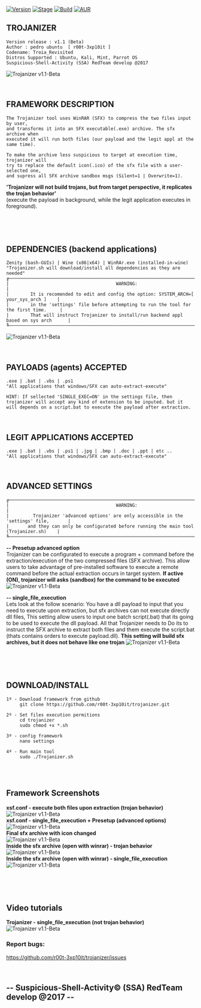 [![Version](https://img.shields.io/badge/Trojanizer-v1.1-brightgreen.svg?maxAge=259200)]()
[![Stage](https://img.shields.io/badge/Release-Beta-orange.svg)]()
[![Build](https://img.shields.io/badge/Supported_OS-Ubuntu,Kali,Mint,Parrot-blue.svg)]()
[![AUR](https://img.shields.io/aur/license/yaourt.svg)]()


## TROJANIZER
    Version release : v1.1 (Beta)
    Author : pedro ubuntu  [ r00t-3xp10it ]
    Codename: Troia_Revisited
    Distros Supported : Ubuntu, Kali, Mint, Parrot OS
    Suspicious-Shell-Activity (SSA) RedTeam develop @2017

![Trojanizer v1.1-Beta](http://i.cubeupload.com/xLyAG8.png)

<br />

## FRAMEWORK DESCRIPTION
    The Trojanizer tool uses WinRAR (SFX) to compress the two files input by user,
    and transforms it into an SFX executable(.exe) archive. The sfx archive when
    executed it will run both files (our payload and the legit appl at the same time).

    To make the archive less suspicious to target at execution time, trojanizer will
    try to replace the default icon(.ico) of the sfx file with a user-selected one,
    and supress all SFX archive sandbox msgs (Silent=1 | Overwrite=1).

   **'Trojanizer will not build trojans, but from target perspective, it replicates the trojan behavior'**<br />
   (execute the payload in background, while the legit application executes in foreground).


<br /><br /><br />

## DEPENDENCIES (backend applications)
    Zenity (bash-GUIs) | Wine (x86|x64) | WinRAr.exe (installed-in-wine)
    "Trojanizer.sh will download/install all dependencies as they are needed"
    ╔─────────────────────────────────────────────────────────────────────────────────────────╗
    |                                        WARNING:                                         |
    |        It is recomended to edit and config the option: SYSTEM_ARCH=[ your_sys_arch ]    |
    |        in the 'settings' file before attempting to run the tool for the first time.     |
    |        That will instruct Trojanizer to install/run backend appl based on sys arch      |
    ╚─────────────────────────────────────────────────────────────────────────────────────────╝
![Trojanizer v1.1-Beta](http://i.cubeupload.com/nIV8rl.png)<br />

<br />

## PAYLOADS (agents) ACCEPTED
    .exe | .bat | .vbs | .ps1
    "All applications that windows/SFX can auto-extract-execute"

    HINT: If sellected 'SINGLE_EXEC=ON' in the settings file, then
    trojanizer will accept any kind of extension to be inputed. but it
    will depends on a script.bat to execute the payload after extraction.

<br />

## LEGIT APPLICATIONS ACCEPTED
    .exe | .bat | .vbs | .ps1 | .jpg | .bmp | .doc | .ppt | etc ..
    "All applications that windows/SFX can auto-extract-execute"

<br />

## ADVANCED SETTINGS
    ╔─────────────────────────────────────────────────────────────────────────────────────────╗
    |                                        WARNING:                                         |
    |         Trojanizer 'advanced options' are only accessible in the 'settings' file,       |
    |       and they can only be configurated before running the main tool (Trojanizer.sh)    |
    ╚─────────────────────────────────────────────────────────────────────────────────────────╝

   **-- Presetup advanced option**<br />
   Trojanizer can be configurated to execute a program + command before the extraction/execution
   of the two compressed files (SFX archive). This allow users to take advantage of pre-installed
   software to execute a remote command before the actual extraction occurs in target system.
    **If active (ON), trojanizer will asks (sandbox) for the command to be executed**
![Trojanizer v1.1-Beta](http://i.cubeupload.com/ZseeuS.png)<br />


   **-- single_file_execution**<br />
   Lets look at the follow scenario: You have a dll payload to input that you need to execute
   upon extraction, but sfx archives can not execute directly dll files, This setting allow
   users to input one batch script(.bat) that its going to be used to execute the dll payload.
   All that Trojanizer needs to Do its to instruct the SFX archive to extract both files and
   them execute the script.bat (thats contains orders to execute payload.dll).
    **This setting will build sfx archives, but it does not behave like one trojan**
![Trojanizer v1.1-Beta](http://i.cubeupload.com/ptouUv.png)<br />

<br /><br /><br />

## DOWNLOAD/INSTALL
    1º - Download framework from github
         git clone https://github.com/r00t-3xp10it/trojanizer.git

    2º - Set files execution permitions
         cd trojanizer
         sudo chmod +x *.sh

    3º - config framework
         nano settings

    4º - Run main tool
         sudo ./Trojanizer.sh

<br /><br />

## Framework Screenshots
**xsf.conf - execute both files upon extraction (trojan behavior)**
![Trojanizer v1.1-Beta](http://i.cubeupload.com/QJ3D2L.png)<br />
**xsf.conf - single_file_execution + Presetup (advanced options)**
![Trojanizer v1.1-Beta](http://i.cubeupload.com/2wBpQf.png)<br />
**Final sfx archive with icon changed**<br />
![Trojanizer v1.1-Beta](http://i.cubeupload.com/L1r4hg.png)<br />
**Inside the sfx archive (open with winrar) - trojan behavior**<br />
![Trojanizer v1.1-Beta](http://i.cubeupload.com/4xZdmZ.png)<br />
**Inside the sfx archive (open with winrar) - single_file_execution**<br />
![Trojanizer v1.1-Beta](http://i.cubeupload.com/IGNbwP.png)<br />


<br /><br /><br />

## Video tutorials
**Trojanizer - single_file_execution (not trojan behavior)**
![Trojanizer v1.1-Beta](https://www.youtube.com/watch?v=Ze0JkVtKbns)<br />


### Report bugs:
https://github.com/r00t-3xp10it/trojanizer/issues

<br />

## -- Suspicious-Shell-Activity© (SSA) RedTeam develop @2017 --

